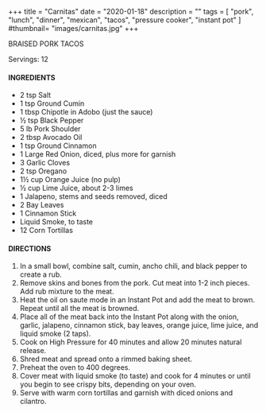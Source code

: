 +++
title = "Carnitas"
date = "2020-01-18"
description = ""
tags = [
    "pork",
    "lunch",
    "dinner",
    "mexican",
    "tacos",
    "pressure cooker",
    "instant pot"
]
#thumbnail= "images/carnitas.jpg"
+++

BRAISED PORK TACOS 

Servings: 12 <!--more-->

#### INGREDIENTS 

* 2 tsp Salt 
* 1 tsp Ground Cumin 
* 1 tbsp Chipotle in Adobo (just the sauce)
* ½ tsp Black Pepper 
* 5 lb Pork Shoulder  
* 2 tbsp Avocado Oil 
* 1 tsp Ground Cinnamon
* 1 Large Red Onion, diced, plus more for garnish
* 3 Garlic Cloves
* 2 tsp Oregano 
* 1½ cup Orange Juice (no pulp)
* ½ cup Lime Juice, about 2-3 limes
* 1 Jalapeno, stems and seeds removed, diced 
* 2 Bay Leaves 
* 1 Cinnamon Stick 
* Liquid Smoke, to taste 
* 12 Corn Tortillas

  
#### DIRECTIONS 

1. In a small bowl, combine salt, cumin, ancho chili, and black pepper to create a rub. 
2. Remove skins and bones from the pork. Cut meat into 1-2 inch pieces. Add rub mixture to the meat. 
3. Heat the oil on saute mode in an Instant Pot and add the meat to brown. Repeat until all the meat is browned. 
4. Place all of the meat back into the Instant Pot along with the onion, garlic, jalapeno, cinnamon stick, bay leaves, orange juice, lime juice, and liquid smoke (2 taps). 
5. Cook on High Pressure for 40 minutes and allow 20 minutes natural release. 
6. Shred meat and spread onto a rimmed baking sheet. 
7. Preheat the oven to 400 degrees.
8. Cover meat with liquid smoke (to taste) and cook for 4 minutes or until you begin to see crispy bits, depending on your oven. 
9. Serve with warm corn tortillas and garnish with diced onions and cilantro. 
